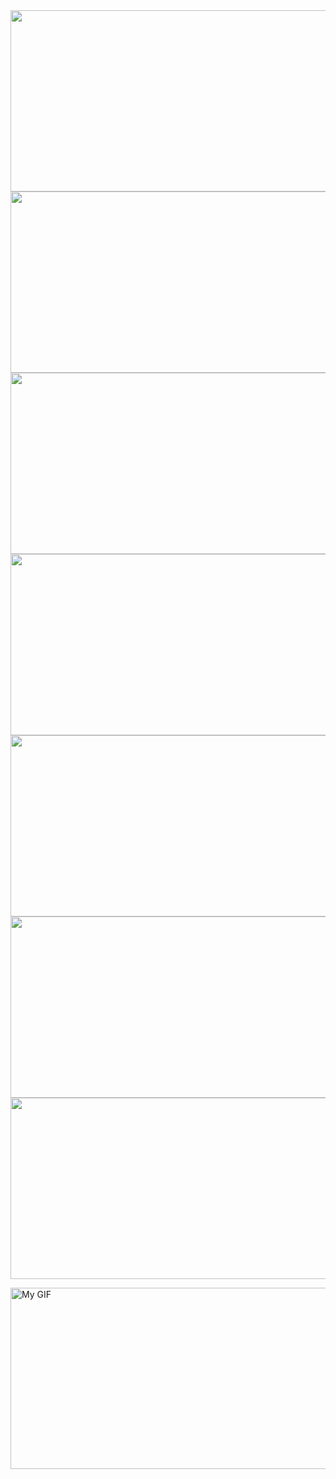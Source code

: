 <img src="https://github.com/user-attachments/assets/8be84541-550c-4449-9992-9ea031b2bd87" width="1100" height="290" />
<img src="https://github.com/user-attachments/assets/d12f4b3a-cd42-4195-b7e2-5e3b4cd1a26a" width="1100" height="290" />
<img src="https://github.com/user-attachments/assets/c866679b-2d43-4b5e-8fc1-dbbb4258951b" width="1100" height="290" />
<img src="https://github.com/user-attachments/assets/14969193-8877-43ea-b873-fac297e93cd3" width="1100" height="290" />
<img src="https://github.com/user-attachments/assets/b50a59d3-d4dd-4802-82e6-a9ed9ac9eae6" width="1100" height="290" />
<img src="https://github.com/user-attachments/assets/70af28b0-1a0d-492b-bbf0-2895e245d64d" width="1100" height="290" />
<img src="https://github.com/user-attachments/assets/c9348a7a-eec7-4b03-8913-0a85ee525635" width="1100" height="290" />





<img src="![Make The Best Service Logistic Email Header ](https://github.com/user-attachments/assets/31c55ebe-a246-4bb4-9f9c-1359479716b0)
![Make The Best Service Logistic Email Header  (1)](https://github.com/user-attachments/assets/5b8f82bc-9cfc-43a3-b97c-75e5cbb44c67)
![Make The Best Service Logistic Email Header  (2)](https://github.com/user-attachments/assets/fdcbaacd-f599-444b-9911-51f57563d47a)
![Make The Best Service Logistic Email Header  (3)](https://github.com/user-attachments/assets/5c026fb1-2ce6-4776-8e0c-1dea8562c7d7)
![Make The Best Service Logistic Email Header  (4)](https://github.com/user-attachments/assets/58b5a32b-4eda-46cc-b229-eb3e80d72675)
![Make The Best Service Logistic Email Header  (5)](https://github.com/user-attachments/assets/b53bada6-b428-402b-8503-e1f9744aab78)" alt="My GIF" width="1100" height="290" />
